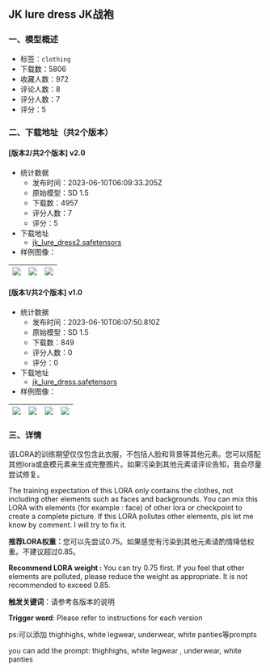 ## JK lure dress JK战袍
### 一、模型概述

- 标签：`clothing`
- 下载数：5806
- 收藏人数：972
- 评论人数：8
- 评分人数：7
- 评分：5

### 二、下载地址（共2个版本）

#### [版本2/共2个版本] v2.0

- 统计数据
  - 发布时间：2023-06-10T06:09:33.205Z
  - 原始模型：SD 1.5
  - 下载数：4957
  - 评分人数：7
  - 评分：5
- 下载地址
  - [jk_lure_dress2.safetensors](https://civitai.com/api/download/models/92872)
- 样例图像：

| <img src="https://image.civitai.com/xG1nkqKTMzGDvpLrqFT7WA/a2f9f9b2-f808-40b6-a000-5cb0d9169e07/width=450/1092918.jpeg" /> | <img src="https://image.civitai.com/xG1nkqKTMzGDvpLrqFT7WA/b01482d5-ffd6-478c-bea6-e039d3ac9aaa/width=450/1092920.jpeg" /> | <img src="https://image.civitai.com/xG1nkqKTMzGDvpLrqFT7WA/d61f345f-d0ab-467f-a53d-50ccbbab30e0/width=450/1092922.jpeg" /> |
| ---- | ---- | ---- |

#### [版本1/共2个版本] v1.0

- 统计数据
  - 发布时间：2023-06-10T06:07:50.810Z
  - 原始模型：SD 1.5
  - 下载数：849
  - 评分人数：0
  - 评分：0
- 下载地址
  - [jk_lure_dress.safetensors](https://civitai.com/api/download/models/91434)
- 样例图像：

| <img src="https://image.civitai.com/xG1nkqKTMzGDvpLrqFT7WA/75f40108-4d49-4e96-bcda-c7770031e4eb/width=450/1068134.jpeg" /> | <img src="https://image.civitai.com/xG1nkqKTMzGDvpLrqFT7WA/912265c7-b20e-4891-923f-e0853704eaad/width=450/1068133.jpeg" /> | <img src="https://image.civitai.com/xG1nkqKTMzGDvpLrqFT7WA/0bf939cf-fb9e-4f01-a503-834c6ca78967/width=450/1068135.jpeg" /> | <img src="https://image.civitai.com/xG1nkqKTMzGDvpLrqFT7WA/422a8eb5-de81-4a69-a0aa-d721114ada09/width=450/1068136.jpeg" /> |
| ---- | ---- | ---- | ---- |


### 三、详情
<p>该LORA的训练期望仅仅包含此衣服，不包括人脸和背景等其他元素。您可以搭配其他lora或底模元素来生成完整图片。如果污染到其他元素请评论告知，我会尽量尝试修复。</p><p>The training expectation of this LORA only contains the clothes, not including other elements such as faces and backgrounds. You can mix this LORA with elements (for example : face) of other lora or checkpoint to create a complete picture. If this LORA pollutes other elements, pls let me know by comment. I will try to fix it.</p><p></p><p><strong>推荐LORA权重：</strong>您可以先尝试0.75。如果感觉有污染到其他元素请酌情降低权重。不建议超过0.85。</p><p><strong>Recommend LORA weight : </strong>You can try 0.75 first. If you feel that other elements are polluted, please reduce the weight as appropriate. It is not recommended to exceed 0.85.</p><p></p><p><strong>触发关键词</strong>：请参考各版本的说明</p><p><strong>Trigger word</strong>: Please refer to instructions for each version</p><p></p><p>ps:可以添加 thighhighs, white legwear, underwear, white panties等prompts</p><p>you can add the prompt: thighhighs, white legwear , underwear, white panties</p>